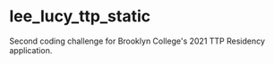 # lee_lucy_ttp_static
Second coding challenge for Brooklyn College's 2021 TTP Residency application.
